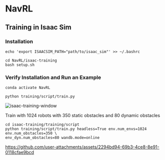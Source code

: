 # NavRL


## Training in Isaac Sim

### Installation
```
echo 'export ISAACSIM_PATH="path/to/isaac_sim"' >> ~/.bashrc

cd NavRL/isaac-training
bash setup.sh
```

### Verify Installation and Run an Example

```
conda activate NavRL

python training/script/train.py
```

![isaac-training-window](https://github.com/user-attachments/assets/14a4d8a8-e607-434f-af9d-42d0d945e8d7)



Train with 1024 robots with 350 static obstacles and 80 dynamic obstacles 
```
cd isaac-training/training/script
python training/script/train.py headless=True env.num_envs=1024 env.num_obstacles=350 \
env_dyn.num_obstacles=80 wandb.mode=online

```

https://github.com/user-attachments/assets/2294bd94-69b3-4ce8-8e91-0118cfae9bcd















